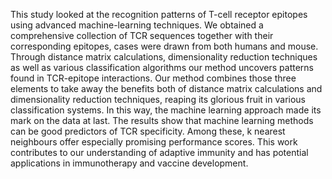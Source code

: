 This study looked at the recognition patterns of T-cell receptor epitopes using advanced machine-learning techniques.
We obtained a comprehensive collection of TCR sequences together with their corresponding epitopes, cases were
drawn from both humans and mouse. Through distance matrix calculations, dimensionality reduction techniques as well as
various classification algorithms our method uncovers patterns found in TCR-epitope interactions. Our method combines those
three elements to take away the benefits both of distance matrix calculations and dimensionality reduction techniques, reaping
its glorious fruit in various classification systems. In this way, the machine learning approach made its mark on the data
at last. The results show that machine learning methods can be good predictors of TCR specificity. Among these, k nearest
neighbours offer especially promising performance scores. This work contributes to our understanding of adaptive immunity
and has potential applications in immunotherapy and vaccine development.
